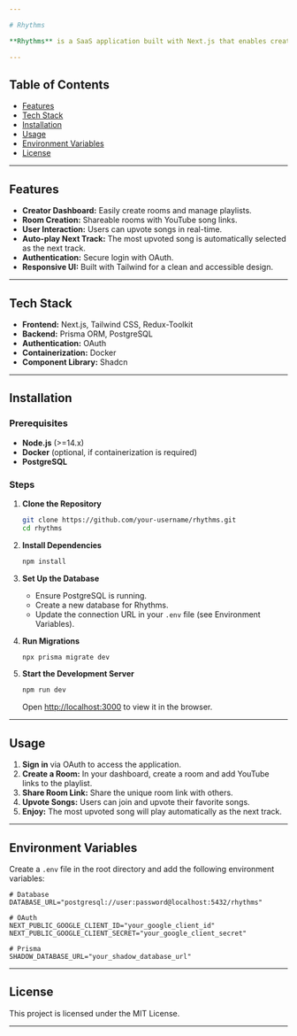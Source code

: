 ```yaml
---

# Rhythms

**Rhythms** is a SaaS application built with Next.js that enables creators to set up collaborative music rooms. Creators can add YouTube song links, and users can join via a shared link, upvote songs, and listen as the most popular track plays next. This app is perfect for events, virtual meetups, or social hangouts centered around music.

---
```


## Table of Contents
- [Features](#features)
- [Tech Stack](#tech-stack)
- [Installation](#installation)
- [Usage](#usage)
- [Environment Variables](#environment-variables)
- [License](#license)

---

## Features
- **Creator Dashboard:** Easily create rooms and manage playlists.
- **Room Creation:** Shareable rooms with YouTube song links.
- **User Interaction:** Users can upvote songs in real-time.
- **Auto-play Next Track:** The most upvoted song is automatically selected as the next track.
- **Authentication:** Secure login with OAuth.
- **Responsive UI:** Built with Tailwind for a clean and accessible design.

---

## Tech Stack
- **Frontend:** Next.js, Tailwind CSS, Redux-Toolkit
- **Backend:** Prisma ORM, PostgreSQL
- **Authentication:** OAuth
- **Containerization:** Docker
- **Component Library:** Shadcn

---

## Installation

### Prerequisites
- **Node.js** (>=14.x)
- **Docker** (optional, if containerization is required)
- **PostgreSQL**

### Steps

1. **Clone the Repository**
   ```bash
   git clone https://github.com/your-username/rhythms.git
   cd rhythms
   ```

2. **Install Dependencies**
   ```bash
   npm install
   ```

3. **Set Up the Database**
   - Ensure PostgreSQL is running.
   - Create a new database for Rhythms.
   - Update the connection URL in your `.env` file (see Environment Variables).

4. **Run Migrations**
   ```bash
   npx prisma migrate dev
   ```

5. **Start the Development Server**
   ```bash
   npm run dev
   ```
   Open [http://localhost:3000](http://localhost:3000) to view it in the browser.

---

## Usage
1. **Sign in** via OAuth to access the application.
2. **Create a Room:** In your dashboard, create a room and add YouTube links to the playlist.
3. **Share Room Link:** Share the unique room link with others.
4. **Upvote Songs:** Users can join and upvote their favorite songs.
5. **Enjoy:** The most upvoted song will play automatically as the next track.

---

## Environment Variables
Create a `.env` file in the root directory and add the following environment variables:

```plaintext
# Database
DATABASE_URL="postgresql://user:password@localhost:5432/rhythms"

# OAuth
NEXT_PUBLIC_GOOGLE_CLIENT_ID="your_google_client_id"
NEXT_PUBLIC_GOOGLE_CLIENT_SECRET="your_google_client_secret"

# Prisma
SHADOW_DATABASE_URL="your_shadow_database_url"
```

---

## License
This project is licensed under the MIT License.

---
